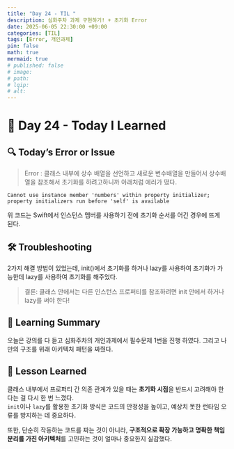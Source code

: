 ```yaml
---
title: "Day 24 - TIL "
description: 심화주차 과제 구현하기! + 초기화 Error
date: 2025-06-05 22:30:00 +09:00
categories: [TIL]
tags: [Error, 개인과제]
pin: false
math: true
mermaid: true
# published: false
# image:
# path:
# lqip: 
# alt: 
---
```


# 📘 Day 24 - Today I Learned


## 🔍 Today’s Error or Issue
> Error : 클래스 내부에 상수 배열을 선언하고 새로운 변수배열을 만들어서 상수배열을 참조해서 초기화를 하려고하니까 아래처럼 에러가 떴다.  
```
Cannot use instance member 'numbers' within property initializer; property initializers run before 'self' is available
```

위 코드는 Swift에서 인스턴스 멤버를 사용하기 전에 초기화 순서를 어긴 경우에 뜨게 된다.

## 🛠️ Troubleshooting
2가지 해결 방법이 있었는데, init()에서 초기화를 하거나 lazy를 사용하여 초기화가 가능한데 lazy를 사용하여 초기화를 해주었다.

> 결론: 클래스 안에서는 다른 인스턴스 프로퍼티를 참조하려면 init 안에서 하거나 lazy를 써야 한다!

## 📝 Learning Summary
오늘은 강의를 다 듣고 심화주차의 개인과제에서 필수문제 1번을 진행 하였다.
그리고 나만의 구조를 위래 아키텍처 패턴을 짜줬다. 

## 📘 Lesson Learned

클래스 내부에서 프로퍼티 간 의존 관계가 있을 때는 **초기화 시점**을 반드시 고려해야 한다는 걸 다시 한 번 느꼈다.  
`init`이나 `lazy`를 활용한 초기화 방식은 코드의 안정성을 높이고, 예상치 못한 런타임 오류를 방지하는 데 중요하다.

또한, 단순히 작동하는 코드를 짜는 것이 아니라, **구조적으로 확장 가능하고 명확한 책임 분리를 가진 아키텍처**를 고민하는 것이 얼마나 중요한지 실감했다.